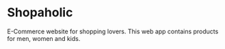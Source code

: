 # Shopaholic
E-Commerce website for shopping lovers. This web app contains  products for men, women and kids.
